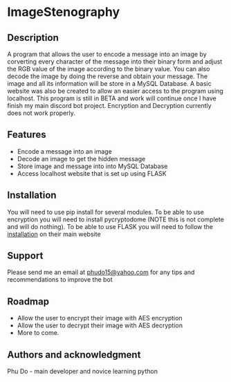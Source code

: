 # **ImageStenography**

## Description

A program that allows the user to encode a message into an image by corverting every character of the message into their binary form and adjust the RGB value of the image according to the binary value. You can also decode the image by doing the reverse and obtain your message. The image and all its information will be store in a MySQL Database. A basic website was also be created to allow an easier access to the program using localhost. This program is still in BETA and work will continue once I have finish my main discord bot project. Encryption and Decryption currently does not work properly.

## Features

- Encode a message into an image
- Decode an image to get the hidden message
- Store image and message into into MySQL Database
- Access localhost website that is set up using FLASK

## Installation

You will need to use pip install for several modules. To be able to use encryption you will need to install pycryptodome (NOTE this is not complete and will do nothing). To be able to use FLASK you will need to follow the [installation](https://flask.palletsprojects.com/en/2.1.x/installation/) on their main website

## Support

Please send me an email at phudo15@yahoo.com for any tips and recommendations to improve the bot

## Roadmap

- Allow the user to encrypt their image with AES encryption
- Allow the user to decrypt their image with AES decryption
- More to come.

## Authors and acknowledgment

Phu Do - main developer and novice learning python
